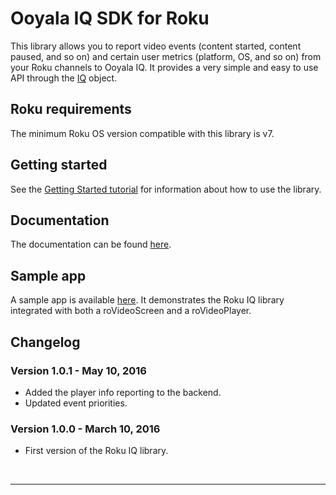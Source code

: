 # Ooyala IQ SDK for Roku

This library allows you to report video events (content started, content paused, and so on) and certain user metrics (platform, OS, and so on) from your Roku channels to Ooyala IQ. It provides a very simple and easy to use API through the [IQ](IQ.html) object.

## Roku requirements

The minimum Roku OS version compatible with this library is v7.

## Getting started

See the [Getting Started tutorial](http://apidocs.ooyala.com/iq_roku/tutorial-getting_started.html) for information about how to use the library.

## Documentation 

The documentation can be found [here](http://apidocs.ooyala.com/iq_roku/index.html).

## Sample app

A sample app is available [here](https://github.com/ooyala/iq-sdk-roku-sample). It demonstrates the Roku IQ library integrated with both a roVideoScreen and a roVideoPlayer.

## Changelog
### Version 1.0.1 - May 10, 2016

- Added the player info reporting to the backend.
- Updated event priorities.

### Version 1.0.0 - March 10, 2016

- First version of the Roku IQ library.

<br><hr/>
